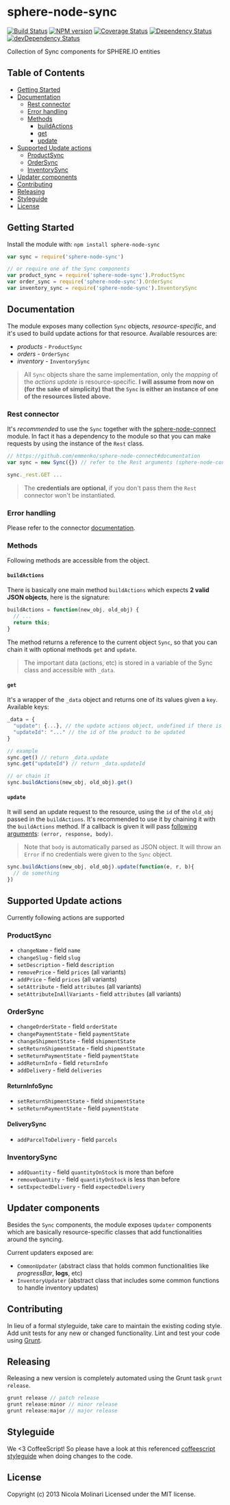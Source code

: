 # sphere-node-sync

[![Build Status](https://secure.travis-ci.org/emmenko/sphere-node-sync.png?branch=master)](http://travis-ci.org/emmenko/sphere-node-sync) [![NPM version](https://badge.fury.io/js/sphere-node-sync.png)](http://badge.fury.io/js/sphere-node-sync) [![Coverage Status](https://coveralls.io/repos/emmenko/sphere-node-sync/badge.png?branch=master)](https://coveralls.io/r/emmenko/sphere-node-sync?branch=master) [![Dependency Status](https://david-dm.org/emmenko/sphere-node-sync.png?theme=shields.io)](https://david-dm.org/emmenko/sphere-node-sync) [![devDependency Status](https://david-dm.org/emmenko/sphere-node-sync/dev-status.png?theme=shields.io)](https://david-dm.org/emmenko/sphere-node-sync#info=devDependencies)

Collection of Sync components for SPHERE.IO entities

## Table of Contents
* [Getting Started](#getting-started)
* [Documentation](#documentation)
  * [Rest connector](#rest-connector)
  * [Error handling](#error-handling)
  * [Methods](#methods)
    * [buildActions](#buildactions) 
    * [get](#get)
    * [update](#update)
* [Supported Update actions](#supported-update-actions)
  * [ProductSync](#productsync) 
  * [OrderSync](#ordersync) 
  * [InventorySync](#inventorysync) 
* [Updater components](#updater-components)
* [Contributing](#contributing)
* [Releasing](#releasing)
* [Styleguide](#styleguide)
* [License](#license)

## Getting Started
Install the module with: `npm install sphere-node-sync`

```javascript
var sync = require('sphere-node-sync')

// or require one of the Sync components
var product_sync = require('sphere-node-sync').ProductSync
var order_sync = require('sphere-node-sync').OrderSync
var inventory_sync = require('sphere-node-sync').InventorySync
```

## Documentation
The module exposes many collection `Sync` objects, _resource-specific_, and it's used to build update actions for that resource. Available resources are:

- *products* - `ProductSync`
- *orders* - `OrderSync`
- *inventory* - `InventorySync`

> All `Sync` objects share the same implementation, only the _mapping_ of the *actions update* is resource-specific. **I will assume from now on (for the sake of simplicity) that the `Sync` is either an instance of one of the resources listed above.**


### Rest connector
It's _recommended_ to use the `Sync` together with the [sphere-node-connect](https://github.com/emmenko/sphere-node-connect) module.
In fact it has a dependency to the module so that you can make requests by using the instance of the `Rest` class.

```javascript
// https://github.com/emmenko/sphere-node-connect#documentation
var sync = new Sync({}) // refer to the Rest arguments (sphere-node-connect) if you want to pass options

sync._rest.GET ...
```
> The **credentials are optional**, if you don't pass them the `Rest` connector won't be instantiated.


### Error handling
Please refer to the connector [documentation](https://github.com/emmenko/sphere-node-connect#error-handling).


### Methods

Following methods are accessible from the object.

#### `buildActions`
There is basically one main method `buildActions` which expects **2 valid JSON objects**, here is the signature:

```javascript
buildActions = function(new_obj, old_obj) {
  // ...
  return this;
}
```
The method returns a reference to the current object `Sync`, so that you can chain it with optional methods `get` and `update`.
> The important data (actions, etc) is stored in a variable of the Sync class and accessible with `_data`.

#### `get`
It's a wrapper of the `_data` object and returns one of its values given a `key`.
Available keys:
```javascript
_data = {
  "update": {...}, // the update actions object, undefined if there is no update
  "updateId": "..." // the id of the product to be updated
}

// example
sync.get() // return _data.update
sync.get("updateId") // return _data.updateId

// or chain it
sync.buildActions(new_obj, old_obj).get()
```

#### `update`
It will send an update request to the resource, using the `id` of the `old_obj` passed in the `buildActions`.
It's recommended to use it by chaining it with the `buildActions` method.
If a callback is given it will pass [following arguments](https://github.com/mikeal/request#requestoptions-callback): `(error, response, body)`.

> Note that `body` is automatically parsed as JSON object.
> It will throw an `Error` if no credentials were given to the `Sync` object.

```javascript
sync.buildActions(new_obj, old_obj).update(function(e, r, b){
  // do something
})
```

## Supported Update actions
Currently following actions are supported

### ProductSync

- `changeName` - field `name`
- `changeSlug` - field `slug`
- `setDescription` - field `description`
- `removePrice` - field `prices` (all variants)
- `addPrice` - field `prices` (all variants)
- `setAttribute` - field `attributes` (all variants)
- `setAttributeInAllVariants` - field `attributes` (all variants)

### OrderSync

- `changeOrderState` - field `orderState`
- `changePaymentState` - field `paymentState`
- `changeShipmentState` - field `shipmentState`
- `setReturnShipmentState` - field `shipmentState`
- `setReturnPaymentState` - field `paymentState`
- `addReturnInfo` - field `returnInfo`
- `addDelivery` - field `deliveries`

#### ReturnInfoSync
- `setReturnShipmentState` - field `shipmentState`
- `setReturnPaymentState` - field `paymentState`

#### DeliverySync
- `addParcelToDelivery` - field `parcels`

### InventorySync

- `addQuantity` - field `quantityOnStock` is more than before
- `removeQuantity` - field `quantityOnStock` is less than before
- `setExpectedDelivery` - field `expectedDelivery`


## Updater components
Besides the `Sync` components, the module exposes `Updater` components which are basically resource-specific classes that add functionalities around the syncing.

Current updaters exposed are:

- `CommonUpdater` (abstract class that holds common functionalities like *progressBar*, **logs**, etc)
- `InventoryUpdater` (abstract class that includes some common functions to handle inventory updates)


## Contributing
In lieu of a formal styleguide, take care to maintain the existing coding style. Add unit tests for any new or changed functionality. Lint and test your code using [Grunt](http://gruntjs.com/).

## Releasing
Releasing a new version is completely automated using the Grunt task `grunt release`.

```javascript
grunt release // patch release
grunt release:minor // minor release
grunt release:major // major release
```

## Styleguide
We <3 CoffeeScript! So please have a look at this referenced [coffeescript styleguide](https://github.com/polarmobile/coffeescript-style-guide) when doing changes to the code.

## License
Copyright (c) 2013 Nicola Molinari
Licensed under the MIT license.
